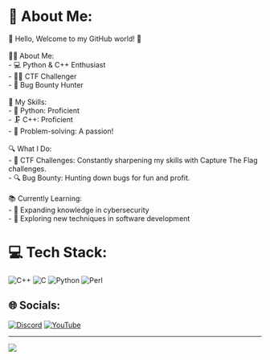 # 💫 About Me:
👋 Hello, Welcome to my GitHub world! 🚀<br><br>👨‍💻 About Me:<br>- 💻 Python & C++ Enthusiast<br>- 🕵️‍♂️ CTF Challenger<br>- 🐛 Bug Bounty Hunter<br><br>🚀 My Skills:<br>- 🐍 Python: Proficient<br>- 🗜️ C++: Proficient<br>- 🧠 Problem-solving: A passion!<br><br>🔍 What I Do:<br>- 🧩 CTF Challenges: Constantly sharpening my skills with Capture The Flag challenges.<br>- 🔍 Bug Bounty: Hunting down bugs for fun and profit.<br><br>📚 Currently Learning:<br>- 👾 Expanding knowledge in cybersecurity<br>- 🚀 Exploring new techniques in software development

# 💻 Tech Stack:
![C++](https://img.shields.io/badge/c++-%2300599C.svg?style=for-the-badge&logo=c%2B%2B&logoColor=white) ![C](https://img.shields.io/badge/c-%2300599C.svg?style=for-the-badge&logo=c&logoColor=white) ![Python](https://img.shields.io/badge/python-3670A0?style=for-the-badge&logo=python&logoColor=ffdd54) ![Perl](https://img.shields.io/badge/perl-%2339457E.svg?style=for-the-badge&logo=perl&logoColor=white)


## 🌐 Socials:
[![Discord](https://img.shields.io/badge/Discord-%237289DA.svg?logo=discord&logoColor=white)](https://discord.gg/test) [![YouTube](https://img.shields.io/badge/YouTube-%23FF0000.svg?logo=YouTube&logoColor=white)](https://youtube.com/@@c3rypt011) 

<!--# 📊 GitHub Stats:
![](https://github-readme-stats.vercel.app/api?username=ch13fu&theme=dark&hide_border=false&include_all_commits=true&count_private=false)<br/>
![](https://github-readme-streak-stats.herokuapp.com/?user=ch13fu&theme=dark&hide_border=false)<br/>
![](https://github-readme-stats.vercel.app/api/top-langs/?username=ch13fu&theme=dark&hide_border=false&include_all_commits=true&count_private=false&layout=compact)
-->
---
[![](https://visitcount.itsvg.in/api?id=ch13fu&icon=0&color=0)](https://visitcount.itsvg.in)

<!-- Proudly created with GPRM ( https://gprm.itsvg.in ) -->
